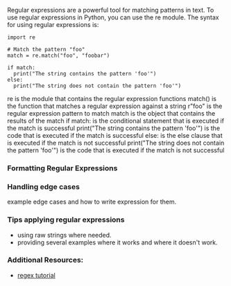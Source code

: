 
Regular expressions are a powerful tool for matching patterns in text. To use regular expressions in Python, you can use the re module. The syntax for using regular expressions is:



```
import re

# Match the pattern "foo"
match = re.match("foo", "foobar")

if match:
  print("The string contains the pattern 'foo'")
else:
  print("The string does not contain the pattern 'foo'")

```

re is the module that contains the regular expression functions
match() is the function that matches a regular expression against a string
r"foo" is the regular expression pattern to match
match is the object that contains the results of the match
if match: is the conditional statement that is executed if the match is successful
print("The string contains the pattern 'foo'") is the code that is executed if the match is successful
else: is the else clause that is executed if the match is not successful
print("The string does not contain the pattern 'foo'") is the code that is executed if the match is not successful


### Formatting Regular Expressions



### Handling edge cases 
example edge cases and how to write expression for them. 


### Tips applying regular expressions
- using raw strings where needed. 
- providing several examples where it works and where it doesn't work. 



### Additional Resources:
- [regex tutorial](https://realpython.com/regex-python/)

